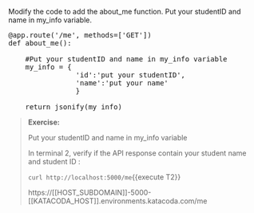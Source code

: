 Modify the code to add the about_me function. Put your studentID and name in my_info variable.

<pre class="file" data-filename="app.py" data-target="insert" data-marker="#TODO-me">
@app.route('/me', methods=['GET'])
def about_me():

	#Put your studentID and name in my_info variable
    my_info = {
				'id':'put your studentID',
				'name':'put your name'
				}
    
	return jsonify(my_info)
</pre>



> **Exercise:**
>
> Put your studentID and name in my_info variable
>
> In terminal 2, verify if the API response contain your student name and student ID :
>
> `curl http://localhost:5000/me`{{execute T2}}
>
> https://[[HOST_SUBDOMAIN]]-5000-[[KATACODA_HOST]].environments.katacoda.com/me 
>